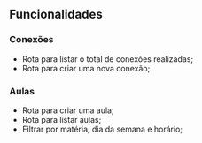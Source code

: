 ## Funcionalidades

### Conexões

- Rota para listar o total de conexões realizadas;
- Rota para criar uma nova conexão;

### Aulas

- Rota para criar uma aula;
- Rota para listar aulas;
- Filtrar por matéria, dia da semana e horário;